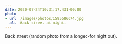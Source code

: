```yaml
---
date: 2020-07-24T10:31:17.431-00:00
photo:
- url: /images/photos/1595586674.jpg
  alt: Back street at night.
---
```

Back street (random photo from a longed-for night out).
